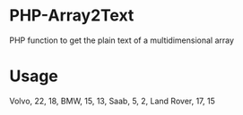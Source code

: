 # PHP-Array2Text
PHP function to get the plain text of a multidimensional array

# Usage


<?php

$cars = array
  (
    array("Volvo",22,18),
    array("BMW",15,13),
    array("Saab",5,2),
    array("Land Rover",17,15)
  );
);


$text = Array2Text($cars);

echo $text";
<?php


will output : 

<pre>
Volvo, 22, 18, BMW, 15, 13, Saab, 5, 2, Land Rover, 17, 15
</pre>
